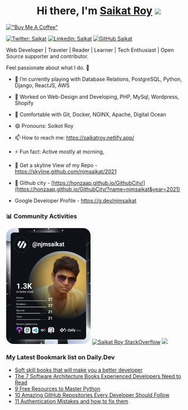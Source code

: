 <div align="center">
   <h1>Hi there, I'm <a href="https://saikatroy.netlify.app/">Saikat Roy</a> <img src="https://media.giphy.com/media/hvRJCLFzcasrR4ia7z/giphy.gif" width="30"> </h1>
</div>

[!["Buy Me A Coffee"](https://www.buymeacoffee.com/assets/img/custom_images/orange_img.png)](https://www.buymeacoffee.com/njmsaikat)

[![Twitter: Saikat](https://img.shields.io/twitter/follow/njmsaikat?style=social)](https://twitter.com/njmsaikat)
[![Linkedin: Saikat](https://img.shields.io/badge/-njmsaikat-blue?style=flat-square&logo=Linkedin&logoColor=white&link=https://www.linkedin.com/in/njmsaikat/)](https://www.linkedin.com/in/njmsaikat/)
[![GitHub Saikat](https://img.shields.io/github/followers/njmsaikat?label=follow&style=social)](https://github.com/njmsaikat)

Web Developer | Traveler | Reader | Learner | Tech Enthusiast | Open Source supporter and contributor.

Feel passionate about what I do. 🤠

- 🌱 I’m currently playing with Database Relations, PostgreSQL, Python, Django, ReactJS, AWS

- 🔭 Worked on Web-Design and Developing, PHP, MySql, Wordpress, Shopify

- 👯 Comfortable with Git, Docker, NGINX, Apache, Digital Ocean

- 😄 Pronouns: Soikot Roy

- 📫 How to reach me: https://saikatroy.netlify.app/

- ⚡ Fun fact: Active mostly at morning,
- 🌃 Get a skyline View of my Repo -https://skyline.github.com/njmsaikat/2021
- 🌆 Github city - [https://honzaap.github.io/GithubCity/](https://honzaap.github.io/GithubCity/?name=njmsaikat&year=2021)

- Google Developer Profile - https://g.dev/njmsaikat

### 📊 Community Activities
<a href="https://app.daily.dev/njmsaikat"><img src="https://github.com/njmsaikat/njmsaikat/blob/master/devcard.svg" width="230" alt="Saikat Roy's Dev Card"/></a>
[![Saikat Roy StackOverflow](https://github-readme-stackoverflow.vercel.app/?userID=11168176&theme=dark)](https://stackoverflow.com/users/11168176/saikat-roy)
<a href="https://saikatroy.netlify.app/" target="_blank">
  <img src="https://github-readme-stats.vercel.app/api?username=njmsaikat&show_icons=true&theme=radical" />
</a>
<!--
[![GitHub Streak](https://github-readme-streak-stats.herokuapp.com?user=njmsaikat&theme=dracula&hide_border=true&date_format=M%20j%5B%2C%20Y%5D)](https://git.io/streak-stats)
-->


### My Latest Bookmark list on Daily.Dev
<!-- daily.dev BOOKMARKS:START -->
- [Soft skill books that will make you a better developer](https://app.daily.dev/posts/bpZA7fM3X?utm_source=rss&utm_medium=bookmarks&utm_campaign=VV5ONZFa6DwnpDjdUdH5T)
- [The 7 Software Architecture Books Experienced Developers Need to Read](https://app.daily.dev/posts/V1ABF8iyt?utm_source=rss&utm_medium=bookmarks&utm_campaign=VV5ONZFa6DwnpDjdUdH5T)
- [9 Free Resources to Master Python](https://app.daily.dev/posts/3qQS5D5Il?utm_source=rss&utm_medium=bookmarks&utm_campaign=VV5ONZFa6DwnpDjdUdH5T)
- [10 Amazing GitHub Repositories Every Developer Should Follow](https://app.daily.dev/posts/wY43DzyRL?utm_source=rss&utm_medium=bookmarks&utm_campaign=VV5ONZFa6DwnpDjdUdH5T)
- [11 Authentication Mistakes and how to fix them](https://app.daily.dev/posts/KiL1C-Fx5?utm_source=rss&utm_medium=bookmarks&utm_campaign=VV5ONZFa6DwnpDjdUdH5T)
<!-- daily.dev BOOKMARKS:END -->
